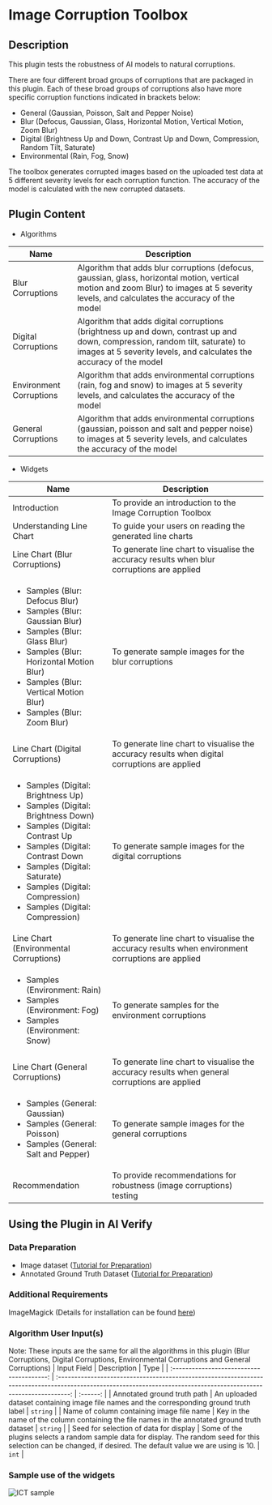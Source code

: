 # Image Corruption Toolbox

## Description
This plugin tests the robustness of AI models to natural corruptions. 

There are four different broad groups of corruptions that are packaged in this plugin. Each of these broad groups of corruptions also have more specific corruption functions indicated in brackets below:
- General (Gaussian, Poisson, Salt and Pepper Noise)
- Blur (Defocus, Gaussian, Glass, Horizontal Motion, Vertical Motion, Zoom Blur)
- Digital (Brightness Up and Down, Contrast Up and Down, Compression, Random Tilt, Saturate)
- Environmental (Rain, Fog, Snow)

The toolbox generates corrupted images based on the uploaded test data at 5 different severity levels for each corruption function. The accuracy of the model is calculated with the new corrupted datasets.

## Plugin Content
- Algorithms
  
|          Name           |                                                                                             Description                                                                                             |
| --------------------- | ------------------------------------------------------------------------------------------------------------------------------------------------------------------------------------------------- |
|    Blur Corruptions     |     Algorithm that adds blur corruptions (defocus, gaussian, glass, horizontal motion, vertical motion and zoom Blur) to images at 5 severity levels, and calculates the accuracy of the model      |
|   Digital Corruptions   | Algorithm that adds digital corruptions (brightness up and down, contrast up and down, compression, random tilt, saturate) to images at 5 severity levels, and calculates the accuracy of the model |
| Environment Corruptions |                             Algorithm that adds environmental corruptions (rain, fog and snow) to images at 5 severity levels, and calculates the accuracy of the model                             |
|   General Corruptions   |                Algorithm that adds environmental corruptions (gaussian, poisson and salt and pepper noise) to images at 5 severity levels, and calculates the accuracy of the model                 |


- Widgets

| Name                                                                                                                                                                                                                                                                                                             | Description                                                                                       |
| ---------------------------------------------------------------------------------------------------------------------------------------------------------------------------------------------------------------------------------------------------------------------------------------------------------------- | ------------------------------------------------------------------------------------------------- |
| Introduction                                                                                                                                                                                                                                                                                                     | To provide an introduction to the Image Corruption Toolbox                                        |
| Understanding Line Chart                                                                                                                                                                                                                                                                                         | To guide your users on reading the generated line charts                                         |
| Line Chart (Blur Corruptions)                                                                                                                                                                                                                                                                                    | To generate line chart to visualise the accuracy results when blur corruptions are applied        |
| <ul> <li> Samples (Blur: Defocus Blur) </li> <li>Samples (Blur: Gaussian Blur) </li> <li>Samples (Blur: Glass Blur) </li> <li> Samples (Blur: Horizontal Motion Blur) </li> <li>Samples (Blur: Vertical Motion Blur) </li> <li>Samples (Blur: Zoom Blur)</li> </ul>                                              | To generate sample images for the blur corruptions                                                |
| Line Chart (Digital Corruptions)                                                                                                                                                                                                                                                                                 | To generate line chart to visualise the accuracy results when digital corruptions are applied     |
| <ul> <li> Samples (Digital:  Brightness Up) </li> <li>Samples (Digital:  Brightness Down) </li> <li>Samples (Digital:  Contrast Up </li> <li> Samples (Digital:  Contrast Down </li> <li>Samples (Digital:  Saturate) </li> <li>Samples (Digital: Compression)</li> <li>Samples (Digital: Compression)</li></ul> | To generate sample images for the digital corruptions                                             |
| Line Chart (Environmental Corruptions)                                                                                                                                                                                                                                                                           | To generate line chart to visualise the accuracy results when environment corruptions are applied |
| <ul><li> Samples (Environment: Rain) </li><li> Samples (Environment: Fog)</li>   <li> Samples (Environment: Snow)</li></ul>                                                                                                                                                                                      | To generate samples for the environment corruptions                                               |
| Line Chart (General Corruptions)                                                                                                                                                                                                                                                                                 | To generate line chart to visualise the accuracy results when general corruptions are applied     |
| <ul><li> Samples (General: Gaussian) </li><li> Samples (General: Poisson)</li>   <li> Samples (General: Salt and Pepper)</li></ul>                                                                                                                                                                               | To generate sample images for the general corruptions                                             |
| Recommendation                                                                                                                                                                                                                                                                                                   | To provide recommendations for robustness (image corruptions) testing |

## Using the Plugin in AI Verify
### Data Preparation
- Image dataset ([Tutorial for Preparation](https://aiverify-foundation.github.io/aiverify/getting-started/prepare-image/#1-dataset-preparation))
- Annotated Ground Truth Dataset ([Tutorial for Preparation](https://aiverify-foundation.github.io/aiverify/getting-started/prepare-image/#2-annotated-ground-truth-dataset))

### Additional Requirements
ImageMagick (Details for installation can be found [here](https://docs.wand-py.org/en/0.6.11/guide/install.html#))

### Algorithm User Input(s)
Note: These inputs are the same for all the algorithms in this plugin (Blur Corruptions, Digital Corruptions, Environmental Corruptions and General Corruptions)
|                Input Field                |                                                                            Description                                                                             |   Type   |
| :---------------------------------------: | :----------------------------------------------------------------------------------------------------------------------------------------------------------------: | :------: |
|        Annotated ground truth path        |                                      An uploaded dataset containing image file names and the corresponding ground truth label                                      | `string` |
| Name of column containing image file name |                                   Key in the name of the column containing the file names in the annotated ground truth dataset                                    | `string` |
|  Seed for selection of data for display   | Some of the plugins selects a random sample data for display. The random seed for this selection can be changed, if desired. The default value we are using is 10. |  `int`   |


### Sample use of the widgets

![ICT sample](images/image_corruption_toolbox_sample.png)
